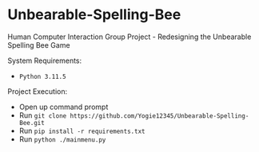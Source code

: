 # Unbearable-Spelling-Bee
Human Computer Interaction Group Project - Redesigning the Unbearable Spelling Bee Game

System Requirements:
- `Python 3.11.5`

Project Execution:
- Open up command prompt
- Run `git clone https://github.com/Yogie12345/Unbearable-Spelling-Bee.git`
- Run `pip install -r requirements.txt`
- Run `python ./mainmenu.py`
